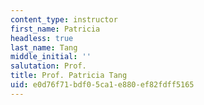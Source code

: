```yaml
---
content_type: instructor
first_name: Patricia
headless: true
last_name: Tang
middle_initial: ''
salutation: Prof.
title: Prof. Patricia Tang
uid: e0d76f71-bdf0-5ca1-e880-ef82fdff5165
---
```

